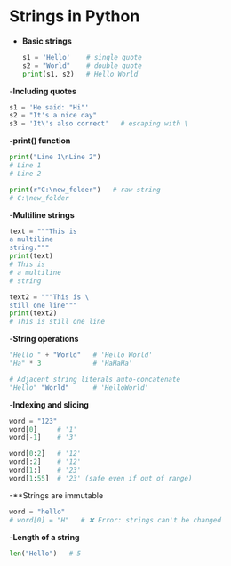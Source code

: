 # Strings in Python

- **Basic strings**
  ```python
  s1 = 'Hello'    # single quote
  s2 = "World"    # double quote
  print(s1, s2)   # Hello World

-**Including quotes**
  ```python
  s1 = 'He said: "Hi"'
  s2 = "It's a nice day"
  s3 = 'It\'s also correct'   # escaping with \
  ```

-**print() function**
  ```python
  print("Line 1\nLine 2")
  # Line 1
  # Line 2

  print(r"C:\new_folder")   # raw string
  # C:\new_folder
  ```

-**Multiline strings**
  ```python
  text = """This is
  a multiline
  string."""
  print(text)
  # This is
  # a multiline
  # string

  text2 = """This is \
  still one line"""
  print(text2)
  # This is still one line
  ```

-**String operations**
  ```python
  "Hello " + "World"   # 'Hello World'
  "Ha" * 3             # 'HaHaHa'

  # Adjacent string literals auto-concatenate
  "Hello" "World"      # 'HelloWorld'
  ```

-**Indexing and slicing**
  ```python
  word = "123"
  word[0]     # '1'
  word[-1]    # '3'

  word[0:2]   # '12'
  word[:2]    # '12'
  word[1:]    # '23'
  word[1:55]  # '23' (safe even if out of range)

  ```

-**Strings are immutable
  ```python
  word = "hello"
  # word[0] = "H"   # ❌ Error: strings can't be changed
 ```

-**Length of a string**
```python
len("Hello")   # 5
```



